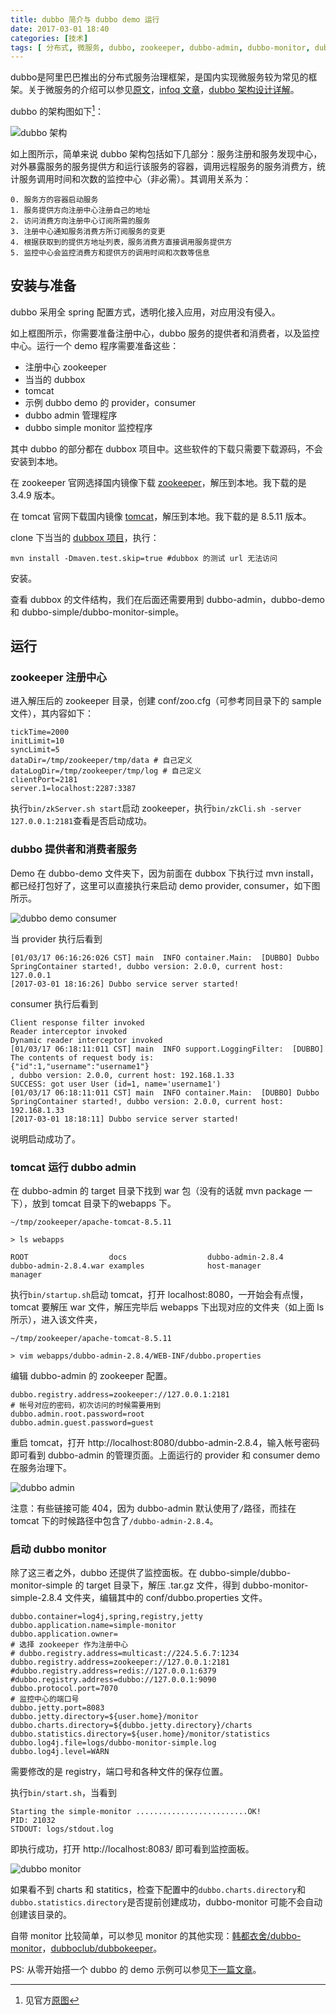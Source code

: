 ```yaml
---
title: dubbo 简介与 dubbo demo 运行
date: 2017-03-01 18:40
categories: [技术]
tags: [ 分布式, 微服务, dubbo, zookeeper, dubbo-admin, dubbo-monitor, dubbo-demo]
---
```


dubbo是阿里巴巴推出的分布式服务治理框架，是国内实现微服务较为常见的框架。关于微服务的介绍可以参见[原文](http://martinfowler.com/articles/microservices.html)，[infoq 文章](http://www.infoq.com/cn/articles/basis-frameworkto-implement-micro-service)，[dubbo 架构设计详解](http://shiyanjun.cn/archives/325.html)。

dubbo 的架构图如下[^dubbo-architecture]：

![dubbo 架构](images/dubbo/dubbo-architecture.png "dubbo 架构")

如上图所示，简单来说 dubbo 架构包括如下几部分：服务注册和服务发现中心，对外暴露服务的服务提供方和运行该服务的容器，调用远程服务的服务消费方，统计服务调用时间和次数的监控中心（非必需）。其调用关系为：

```
0. 服务方的容器启动服务
1. 服务提供方向注册中心注册自己的地址
2. 访问消费方向注册中心订阅所需的服务
3. 注册中心通知服务消费方所订阅服务的变更
4. 根据获取到的提供方地址列表，服务消费方直接调用服务提供方
5. 监控中心会监控消费方和提供方的调用时间和次数等信息
```

## 安装与准备

dubbo 采用全 spring 配置方式，透明化接入应用，对应用没有侵入。

如上框图所示，你需要准备注册中心，dubbo 服务的提供者和消费者，以及监控中心。运行一个 demo 程序需要准备这些：

- 注册中心 zookeeper
- 当当的 dubbox
- tomcat
- 示例  dubbo demo 的 provider，consumer
- dubbo admin 管理程序
- dubbo simple monitor 监控程序

其中 dubbo 的部分都在 dubbox 项目中。这些软件的下载只需要下载源码，不会安装到本地。

在 zookeeper 官网选择国内镜像下载 [zookeeper](https://mirrors.tuna.tsinghua.edu.cn/apache/zookeeper/)，解压到本地。我下载的是 3.4.9 版本。

在 tomcat 官网下载国内镜像 [tomcat](https://tomcat.apache.org/download-80.cgi)，解压到本地。我下载的是 8.5.11 版本。

clone 下当当的 [dubbox 项目](https://github.com/dangdangdotcom/dubbox)，执行：

```shell
mvn install -Dmaven.test.skip=true #dubbox 的测试 url 无法访问
```

安装。

查看 dubbox 的文件结构，我们在后面还需要用到 dubbo-admin，dubbo-demo 和 dubbo-simple/dubbo-monitor-simple。

## 运行

### zookeeper 注册中心

进入解压后的 zookeeper 目录，创建 conf/zoo.cfg（可参考同目录下的 sample 文件），其内容如下：

```shell
tickTime=2000
initLimit=10
syncLimit=5
dataDir=/tmp/zookeeper/tmp/data # 自己定义
dataLogDir=/tmp/zookeeper/tmp/log # 自己定义
clientPort=2181
server.1=localhost:2287:3387
```

执行`bin/zkServer.sh start`启动 zookeeper，执行`bin/zkCli.sh -server 127.0.0.1:2181`查看是否启动成功。

### dubbo 提供者和消费者服务

Demo 在 dubbo-demo 文件夹下，因为前面在 dubbox 下执行过 mvn install，都已经打包好了，这里可以直接执行来启动 demo provider, consumer，如下图所示。

![dubbo demo consumer](images/dubbo/R-dubbo-demo-consumer.png "dubbo demo consumer")

当 provider 执行后看到

```shell
[01/03/17 06:16:26:026 CST] main  INFO container.Main:  [DUBBO] Dubbo SpringContainer started!, dubbo version: 2.0.0, current host: 127.0.0.1
[2017-03-01 18:16:26] Dubbo service server started!
```

consumer 执行后看到

```shell
Client response filter invoked
Reader interceptor invoked
Dynamic reader interceptor invoked
[01/03/17 06:18:11:011 CST] main  INFO support.LoggingFilter:  [DUBBO] The contents of request body is: 
{"id":1,"username":"username1"}
, dubbo version: 2.0.0, current host: 192.168.1.33
SUCCESS: got user User (id=1, name='username1')
[01/03/17 06:18:11:011 CST] main  INFO container.Main:  [DUBBO] Dubbo SpringContainer started!, dubbo version: 2.0.0, current host: 192.168.1.33
[2017-03-01 18:18:11] Dubbo service server started!
```

说明启动成功了。

### tomcat 运行 dubbo admin

在 dubbo-admin 的 target 目录下找到 war 包（没有的话就 mvn package 一下），放到 tomcat 目录下的webapps 下。

```shell
~/tmp/zookeeper/apache-tomcat-8.5.11

> ls webapps

ROOT                  docs                  dubbo-admin-2.8.4     dubbo-admin-2.8.4.war examples              host-manager          manager
```

执行`bin/startup.sh`启动 tomcat，打开 localhost:8080，一开始会有点慢，tomcat 要解压 war 文件，解压完毕后 webapps 下出现对应的文件夹（如上面 ls 所示），进入该文件夹，

```shell
~/tmp/zookeeper/apache-tomcat-8.5.11

> vim webapps/dubbo-admin-2.8.4/WEB-INF/dubbo.properties
```

编辑 dubbo-admin 的 zookeeper 配置。

```shell
dubbo.registry.address=zookeeper://127.0.0.1:2181
# 帐号对应的密码，初次访问的时候需要用到
dubbo.admin.root.password=root
dubbo.admin.guest.password=guest
```

重启 tomcat，打开 http://localhost:8080/dubbo-admin-2.8.4，输入帐号密码即可看到 dubbo-admin 的管理页面。上面运行的 provider 和 consumer demo 在服务治理下。

![dubbo admin](images/dubbo/dubbo-admin.png "dubbo admin")

注意：有些链接可能 404，因为 dubbo-admin 默认使用了`/`路径，而挂在 tomcat 下的时候路径中包含了`/dubbo-admin-2.8.4`。

### 启动 dubbo monitor

除了这三者之外，dubbo 还提供了监控面板。在 dubbo-simple/dubbo-monitor-simple 的 target 目录下，解压 .tar.gz 文件，得到 dubbo-monitor-simple-2.8.4 文件夹，编辑其中的 conf/dubbo.properties 文件。

```shell
dubbo.container=log4j,spring,registry,jetty
dubbo.application.name=simple-monitor
dubbo.application.owner=
# 选择 zookeeper 作为注册中心
# dubbo.registry.address=multicast://224.5.6.7:1234
dubbo.registry.address=zookeeper://127.0.0.1:2181
#dubbo.registry.address=redis://127.0.0.1:6379
#dubbo.registry.address=dubbo://127.0.0.1:9090
dubbo.protocol.port=7070
# 监控中心的端口号
dubbo.jetty.port=8083
dubbo.jetty.directory=${user.home}/monitor
dubbo.charts.directory=${dubbo.jetty.directory}/charts
dubbo.statistics.directory=${user.home}/monitor/statistics
dubbo.log4j.file=logs/dubbo-monitor-simple.log
dubbo.log4j.level=WARN
```

需要修改的是 registry，端口号和各种文件的保存位置。

执行`bin/start.sh`，当看到

```shell
Starting the simple-monitor .........................OK!
PID: 21032
STDOUT: logs/stdout.log
```

即执行成功，打开 http://localhost:8083/ 即可看到监控面板。

![dubbo monitor](images/dubbo/dubbo-monitor.png "dubbo monitor")

如果看不到 charts 和 statitics，检查下配置中的`dubbo.charts.directory`和`dubbo.statistics.directory`是否提前创建成功，dubbo-monitor 可能不会自动创建该目录的。

自带 monitor 比较简单，可以参见 monitor 的其他实现：[韩都衣舍/dubbo-monitor](http://git.oschina.net/handu/dubbo-monitor)，[dubboclub/dubbokeeper](https://github.com/dubboclub/dubbokeeper)。

PS: 从零开始搭一个 dubbo 的 demo 示例可以参见[下一篇文章](/2017/03/dubbo-demo-test/)。

[^dubbo-architecture]: 见官方[原图](http://dubbo.io/dubbo-architecture.jpg-version=1&modificationDate=1330892870000.jpg)